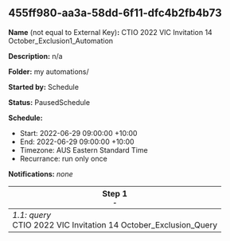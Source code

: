 ## 455ff980-aa3a-58dd-6f11-dfc4b2fb4b73

**Name** (not equal to External Key)**:** CTIO 2022 VIC Invitation 14 October_Exclusion1_Automation

**Description:** n/a

**Folder:** my automations/

**Started by:** Schedule

**Status:** PausedSchedule

**Schedule:**

* Start: 2022-06-29 09:00:00 +10:00
* End: 2022-06-29 09:00:00 +10:00
* Timezone: AUS Eastern Standard Time
* Recurrance: run only once

**Notifications:** _none_


| Step 1<br>_<small>-</small>_ |
| --- |
| _1.1: query_<br>CTIO 2022 VIC Invitation 14 October_Exclusion_Query |
